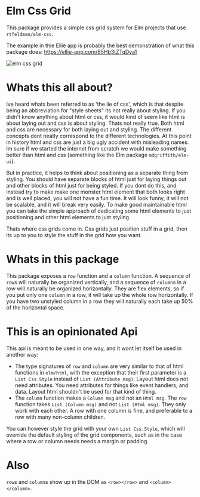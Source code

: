 # Elm Css Grid

This package provides a simple css grid system for Elm projects that use `rtfeldman/elm-css`.

The example in thie Ellie app is probably the best demonstration of what this package does: https://ellie-app.com/65Hb3tZTqDya1

![elm css grid](https://i.imgur.com/D2MHRNl.png)

# Whats this all about?

Ive heard whats been referred to as 'the lie of css', which is that despite being an abbreviation for "style sheets" its not really about styling. If you didn't know anything about html or css, it would kind of seem like html is about laying out and css is about styling. Thats not really true. Both html and css are necessary for both laying out and styling. The different concepts dont neatly correspond to the different technologies. At this point in history html and css are just a big ugly accident with misleading names. Im sure if we started the internet from scratch we would make something better than html and css (something like the Elm package `mdgriffith/elm-ui`).

But in practice, it helps to think about positioning as a separate thing from styling. You should have separate blocks of html just for laying things out and other blocks of html just for being styled. If you dont do this, and instead try to make make one monster html element that both looks right and is well placed, you will not have a fun time. It will look funny, it will not be scalable, and it will break very easily. To make good maintainable html you can take the simple approach of dedicating some html elements to just positioning and other html elements to just styling.

Thats where css grids come in. Css grids just position stuff in a grid, then its up to you to style the stuff in the grid how you want. 

# Whats in this package

This package exposes a `row` function and a `column` function. A sequence of `row`s will naturally be organized vertically, and a sequence of `column`s in a row will naturally be organized horizontally. They are flex elements, so if you put only one `column` in a row, it will take up the whole row horizontally. If you have two unstyled column in a row they will naturally each take up 50% of the horizontal space.


# This is an opinionated Api

This api is meant to be used in one way, and it wont let itself be used in another way:
- The type signatures of `row` and `column` are very similar to that of html functions in `elm/html`, with the exception that their first parameter is a `List Css.Style` instead of `List (Attribute msg)`. Layout html does not need attributes. You need attributes for things like event handlers, and data. Layout html shouldn't be used for that kind of thing.
- The `column` function makes a `Column msg` and not an `Html msg`. The `row` function takes `List (Column msg)` and not `List (Html msg)`. They only work with each other. A row with one column is fine, and preferable to a row with many non-column children.

You can however style the grid with your own `List Css.Style`, which will override the default styling of the grid components, such as in the case where a row or column needs needs a margin or padding.

# Also

`row`s and `column`s show up in the DOM as `<row></row>` and `<column></column>`.
